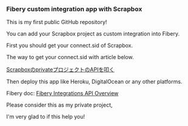 ### Fibery custom integration app with Scrapbox

This is my first public GitHub repository!

You can add your Scrapbox project as custom integration into Fibery.

First you should get your connect.sid of Scrapbox.

The way to get your connect.sid with article below.

[ScrapboxのprivateプロジェクトのAPIを叩く](https://scrapbox.io/nishio/Scrapbox%E3%81%AEprivate%E3%83%97%E3%83%AD%E3%82%B8%E3%82%A7%E3%82%AF%E3%83%88%E3%81%AEAPI%E3%82%92%E5%8F%A9%E3%81%8F)

Then deploy this app like Heroku, DigitalOcean or any other platforms.

Fibery doc: [Fibery Integrations API Overview](https://api.fibery.io/apps.html#post-api-v1-synchronizer-schema)

Please consider this as my private project, 

I'm very glad to if this help you!